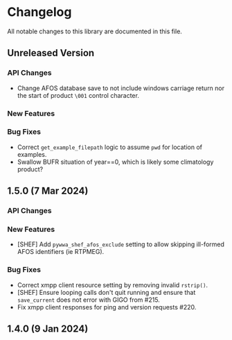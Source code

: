 <!-- markdownlint-configure-file {"MD024": { "siblings_only": true } } -->
# Changelog

All notable changes to this library are documented in this file.

## Unreleased Version

### API Changes

- Change AFOS database save to not include windows carriage return nor the
start of product ``\001`` control character.

### New Features

### Bug Fixes

- Correct `get_example_filepath` logic to assume `pwd` for location of examples.
- Swallow BUFR situation of year==0, which is likely some climatology product?

## **1.5.0** (7 Mar 2024)

### API Changes

### New Features

- [SHEF] Add `pywwa_shef_afos_exclude` setting to allow skipping ill-formed
AFOS identifiers (ie RTPMEG).

### Bug Fixes

- Correct xmpp client resource setting by removing invalid `rstrip()`.
- [SHEF] Ensure looping calls don't quit running and ensure that `save_current`
does not error with GIGO from #215.
- Fix xmpp client responses for ping and version requests #220.

## **1.4.0** (9 Jan 2024)
